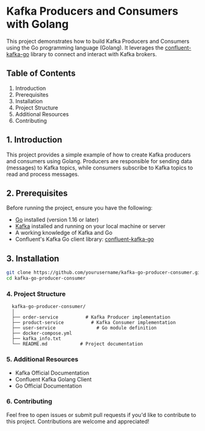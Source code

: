 # Kafka Producers and Consumers with Golang

This project demonstrates how to build Kafka Producers and Consumers using the Go programming language (Golang). It leverages the [confluent-kafka-go](https://github.com/confluentinc/confluent-kafka-go) library to connect and interact with Kafka brokers.

## Table of Contents

1. Introduction
2. Prerequisites
3. Installation
4. Project Structure
5. Additional Resources
6. Contributing

## 1. Introduction
This project provides a simple example of how to create Kafka producers and consumers using Golang. Producers are responsible for sending data (messages) to Kafka topics, while consumers subscribe to Kafka topics to read and process messages. 

## 2. Prerequisites
Before running the project, ensure you have the following:
- [Go](https://golang.org/doc/install) installed (version 1.16 or later)
- [Kafka](https://kafka.apache.org/quickstart) installed and running on your local machine or server
- A working knowledge of Kafka and Go
- Confluent's Kafka Go client library: [confluent-kafka-go](https://github.com/confluentinc/confluent-kafka-go)

## 3. Installation
   ```bash
   git clone https://github.com/yourusername/kafka-go-producer-consumer.git
   cd kafka-go-producer-consumer
   ```

### 4. Project Structure
      kafka-go-producer-consumer/
      │
      ├── order-service          # Kafka Producer implementation
      ├── product-service          # Kafka Consumer implementation
      ├── user-service               # Go module definition
      ├── docker-compose.yml
      ├── kafka_info.txt
      └── README.md            # Project documentation

### 5. Additional Resources
 * Kafka Official Documentation
 * Confluent Kafka Golang Client
 * Go Official Documentation

### 6. Contributing
Feel free to open issues or submit pull requests if you'd like to contribute to this project. Contributions are welcome and appreciated!

